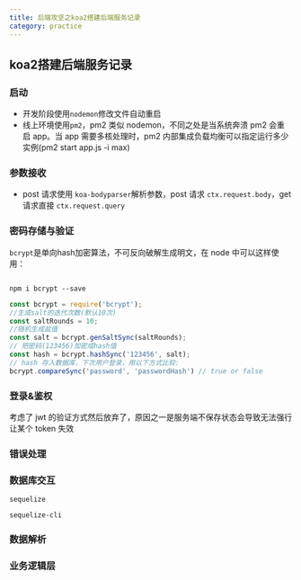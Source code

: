 ```yaml
---
title: 后端攻坚之koa2搭建后端服务记录
category: practice
---
```


## koa2搭建后端服务记录

### 启动    

- 开发阶段使用`nodemon`修改文件自动重启
- 线上环境使用`pm2`，pm2 类似 nodemon，不同之处是当系统奔溃 pm2 会重启 app。当 app 需要多核处理时，pm2 内部集成负载均衡可以指定运行多少实例(pm2 start app.js -i max)

### 参数接收  

- post 请求使用 `koa-bodyparser`解析参数，post 请求 `ctx.request.body`，get 请求直接 `ctx.request.query`

### 密码存储与验证  

`bcrypt`是单向hash加密算法，不可反向破解生成明文，在 node 中可以这样使用：  

```shell

npm i bcrypt --save

```

```javascript
const bcrypt = require('bcrypt');
//生成salt的迭代次数(默认10次)
const saltRounds = 10;
//随机生成盐值
const salt = bcrypt.genSaltSync(saltRounds);
// 把密码(123456)加密成hash值
const hash = bcrypt.hashSync('123456', salt);
// hash 存入数据库，下次用户登录，用以下方式比较:
bcrypt.compareSync('password', 'passwordHash') // true or false

```

### 登录&鉴权

考虑了 jwt 的验证方式然后放弃了，原因之一是服务端不保存状态会导致无法强行让某个 token 失效  

### 错误处理  

### 数据库交互

`sequelize`

`sequelize-cli`

### 数据解析  

### 业务逻辑层  